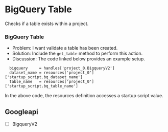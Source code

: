 # BigQuery Table

Checks if a table exists within a project.

### BigQuery Table

* Problem: I want validate a table has been created.
* Solution: Include the `get_table` method to perform this action.
* Discussion: The code linked below provides an example setup.

```
  bigquery     = handles['project_0.BigqueryV2']
  dataset_name = resources['project_0']['startup_script.bq_dataset_name']
  table_name   = resources['project_0']['startup_script.bq_table_name']
```

In the above code, the resources definition accesses a startup script value.

## Googleapi 

-[ ] BigqueryV2 

